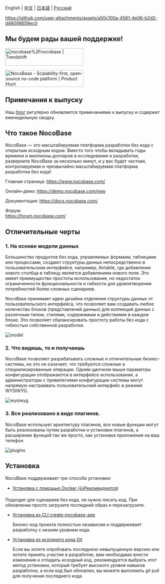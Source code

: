 English | [中文](./README.zh-CN.md) | [日本語](./README.ja-JP.md) | [Русский](./README.ru.md)

https://github.com/user-attachments/assets/a50c100a-4561-4e06-b2d2-d48098659ec0

## Мы будем рады вашей поддержке!
<a href="https://trendshift.io/repositories/4112" target="_blank"><img src="https://trendshift.io/api/badge/repositories/4112" alt="nocobase%2Fnocobase | Trendshift" style="width: 250px; height: 55px;" width="250" height="55"/></a>

<a href="https://www.producthunt.com/posts/nocobase?embed=true&utm_source=badge-top-post-topic-badge&utm_medium=badge&utm_souce=badge-nocobase" target="_blank"><img src="https://api.producthunt.com/widgets/embed-image/v1/top-post-topic-badge.svg?post_id=456520&theme=light&period=weekly&topic_id=267" alt="NocoBase - Scalability&#0045;first&#0044;&#0032;open&#0045;source&#0032;no&#0045;code&#0032;platform | Product Hunt" style="width: 250px; height: 54px;" width="250" height="54" /></a>

## Примечания к выпуску

Наш [блог](https://www.nocobase.com/en/blog/timeline) регулярно обновляется примечаниями к выпуску и содержит еженедельную сводку.

## Что такое NocoBase

NocoBase — это масштабируемая платформа разработки без кода с открытым исходным кодом. Вместо того чтобы вкладывать годы времени и миллионы долларов в исследования и разработки, разверните NocoBase за несколько минут, и у вас будет частная, контролируемая и чрезвычайно масштабируемая платформа разработки без кода!

Главная страница: 
https://www.nocobase.com/  

Онлайн-демо: 
https://demo.nocobase.com/new

Документация: 
https://docs.nocobase.com/

Форум:  
https://forum.nocobase.com/

## Отличительные черты

### 1. На основе модели данных

Большинство продуктов без кода, управляемых формами, таблицами или процессами, создают структуры данных непосредственно в пользовательском интерфейсе, например, Airtable, где добавление нового столбца в таблицу является добавлением нового поля. Это имеет преимущество простоты использования, но недостаток ограниченности функциональности и гибкости для удовлетворения потребностей более сложных сценариев.

NocoBase принимает идею дизайна отделения структуры данных от пользовательского интерфейса, что позволяет вам создавать любое количество блоков (представлений данных) для коллекций данных с различным типом, стилями, содержимым и действиями в каждом блоке. Это позволяет сбалансировать простоту работы без кода с гибкостью собственной разработки.

![model](https://static-docs.nocobase.com/model.png)

### 2. Что видишь, то и получаешь
NocoBase позволяет разрабатывать сложные и отличительные бизнес-системы, но это не означает, что требуются сложные и специализированные операции. Одним щелчком мыши параметры конфигурации отображаются в интерфейсе использования, а администраторы с привилегиями конфигурации системы могут напрямую настраивать пользовательский интерфейс в режиме WYSIWYG.

![wysiwyg](https://static-docs.nocobase.com/wysiwyg.gif)

### 3. Все реализовано в виде плагинов.
NocoBase использует архитектуру плагинов, все новые функции могут быть реализованы путем разработки и установки плагинов, а расширение функций так же просто, как установка приложения на ваш телефон.

![plugins](https://static-docs.nocobase.com/plugins.png)

## Установка

NocoBase поддерживает три способа установки:

- <a target="_blank" href="https://docs.nocobase.com/welcome/getting-started/installation/docker-compose">Установка с помощью Docker (👍Рекомендуется)</a>

Подходит для сценариев без кода, не нужно писать код. При обновлении просто загрузите последний образ и перезагрузите.

- <a target="_blank" href="https://docs.nocobase.com/welcome/getting-started/installation/create-nocobase-app">Установка из CLI create-nocobase-app</a>

  Бизнес-код проекта полностью независим и поддерживает разработку с низким уровнем кода.

- <a target="_blank" href="https://docs.nocobase.com/welcome/getting-started/installation/git-clone">Установка из исходного кода Git</a>

  Если вы хотите опробовать последнюю невыпущенную версию или хотите принять участие в разработке, вам необходимо внести изменения и отладить исходный код, рекомендуется выбрать этот метод установки, который требует высокого уровня навыков разработки, а если код был обновлен, вы можете выполнить git pull для получения последнего кода.